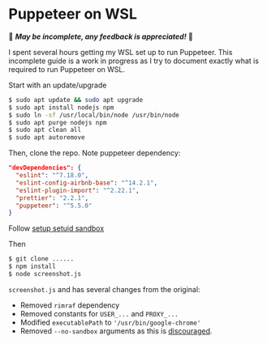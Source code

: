 # Puppeteer on WSL

🚧 ___May be incomplete, any feedback is appreciated!___ 🚧

I spent several hours getting my WSL set up to run Puppeteer. This incomplete guide is a work in progress as I try to document exactly what is required to run Puppeteer on WSL. 

Start with an update/upgrade

```bash
$ sudo apt update && sudo apt upgrade
$ sudo apt install nodejs npm
$ sudo ln -sf /usr/local/bin/node /usr/bin/node
$ sudo apt purge nodejs npm
$ sudo apt clean all
$ sudo apt autoremove
```

Then, clone the repo. Note puppeteer dependency:
```json
"devDependencies": {
  "eslint": "^7.18.0",
  "eslint-config-airbnb-base": "^14.2.1",
  "eslint-plugin-import": "^2.22.1",
  "prettier": "2.2.1",
  "puppeteer": "^5.5.0"
}
```

Follow [setup setuid sandbox](https://github.com/puppeteer/puppeteer/blob/main/docs/troubleshooting.md#alternative-setup-setuid-sandbox)

Then 

```bash
$ git clone ......
$ npm install
$ node screenshot.js
```

`screenshot.js` and has several changes from the original:

- Removed `rimraf` dependency
- Removed constants for `USER_...` and `PROXY_...`
- Modified `executablePath` to `'/usr/bin/google-chrome'`
- Removed `--no-sandbox` arguments as this is [discouraged](https://github.com/puppeteer/puppeteer/blob/main/docs/troubleshooting.md#setting-up-chrome-linux-sandbox).